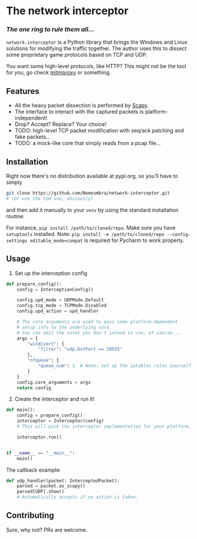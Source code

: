 
# The network interceptor
### _The one ring to rule them all..._

`network-interceptor` is a Python library that brings the Windows and Linux solutions for modifying the traffic together.
The author uses this to dissect some proprietary game protocols based on TCP and UDP.

You want some high-level protocols, like HTTP?
This might not be the tool for you, go check [mitmproxy](https://github.com/mitmproxy/mitmproxy) or something.

## Features
 - All the heavy packet dissection is performed by [Scapy](https://github.com/secdev/scapy).
 - The interface to interact with the captured packets is platform-independent!
 - Drop? Accept? Replace? Your choice!
 - TODO: high-level TCP packet modification with seq/ack patching and fake packets...
 - TODO: a mock-like core that simply reads from a pcap file...

## Installation
Right now there's no distribution available at pypi.org, so you'll have to simply
```sh
git clone https://github.com/Nemoumbra/network-interceptor.git
# (Or use the SSH one, obviously)
```
and then add it manually to your `venv` by using the standard installation routine.

For instance, `pip install /path/to/cloned/repo`. Make sure you have `setuptools` installed.
Note: `pip install -e /path/to/cloned/repo --config-settings editable_mode=compat` is required for Pycharm to work properly.

## Usage
1) Set up the interception config
```py
def prepare_config():
    config = InterceptionConfig()

    config.upd_mode = UDPMode.Default
    config.tcp_mode = TCPMode.Disabled
    config.upd_action = upd_handler

    # The core arguments are used to pass some platform-dependent
    # setup info to the underlying core.
    # You can omit the cores you don't intend to use, of course...
    args = {
        "windivert": {
            "filter": "udp.DstPort == 10555"
        },
        "nfqueue": {
            "queue_num": 1  # Note: set up the iptables rules yourself
        }
    }
    config.core_arguments = args
    return config
   ```
2) Create the interceptor and run it!
```py
def main():
    config = prepare_config()
    interceptor = Interceptor(config) 
    # This will pick the interceptor implementation for your platform.

    interceptor.run()


if __name__ == "__main__":
    main()
```
The callback example:
```py
def udp_handler(packet: InterceptedPacket):
    parsed = packet.as_scapy()
    parsed[UDP].show()
    # Automatically accepts if no action is taken.
```

## Contributing
Sure, why not? PRs are welcome.